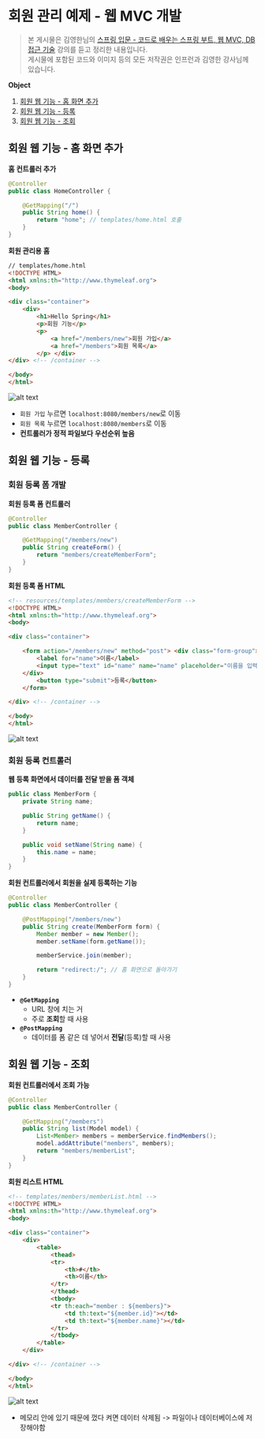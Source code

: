 # 회원 관리 예제 - 웹 MVC 개발
> 본 게시물은 김영한님의 [스프링 입문 - 코드로 배우는 스프링 부트, 웹 MVC, DB 접근 기술](https://www.inflearn.com/course/%EC%8A%A4%ED%94%84%EB%A7%81-%EC%9E%85%EB%AC%B8-%EC%8A%A4%ED%94%84%EB%A7%81%EB%B6%80%ED%8A%B8/dashboard) 강의를 듣고 정리한 내용입니다.  
게시물에 포함된 코드와 이미지 등의 모든 저작권은 인프런과 김영한 강사님께 있습니다.

**Object**
1. [회원 웹 기능 - 홈 화면 추가](#회원-웹-기능---홈-화면-추가)
2. [회원 웹 기능 - 등록](#회원-웹-기능---등록)
3. [회원 웹 기능 - 조회](#회원-웹-기능---조회)

## 회원 웹 기능 - 홈 화면 추가
**홈 컨트롤러 추가**
```java
@Controller
public class HomeController {

    @GetMapping("/")
    public String home() {
        return "home"; // templates/home.html 호출
    }
}
```

**회원 관리용 홈**
```html
// templates/home.html
<!DOCTYPE HTML>
<html xmlns:th="http://www.thymeleaf.org">
<body>

<div class="container">
    <div>
        <h1>Hello Spring</h1>
        <p>회원 기능</p>
        <p>
            <a href="/members/new">회원 가입</a>
            <a href="/members">회원 목록</a>
        </p> </div>
</div> <!-- /container -->

</body>
</html>
```

![alt text](img/ex2_1.png)   
- `회원 가입` 누르면 `localhost:8080/members/new`로 이동
- `회원 목록` 누르면 `localhost:8080/members`로 이동
- **컨트롤러가 정적 파일보다 우선순위 높음**

## 회원 웹 기능 - 등록
### 회원 등록 폼 개발

**회원 등록 폼 컨트롤러**
```java
@Controller
public class MemberController {

    @GetMapping("/members/new")
    public String createForm() {
        return "members/createMemberForm";
    }
}

```

**회원 등록 폼 HTML**
```html
<!-- resources/templates/members/createMemberForm -->
<!DOCTYPE HTML>
<html xmlns:th="http://www.thymeleaf.org">
<body>

<div class="container">

    <form action="/members/new" method="post"> <div class="form-group">
        <label for="name">이름</label>
        <input type="text" id="name" name="name" placeholder="이름을 입력하세요">
    </div>
        <button type="submit">등록</button>
    </form>

</div> <!-- /container -->

</body>
</html>
```

![alt text](img/ex2_2.png)

### 회원 등록 컨트롤러
**웹 등록 화면에서 데이터를 전달 받을 폼 객체**
```java
public class MemberForm {
    private String name;

    public String getName() {
        return name;
    }

    public void setName(String name) {
        this.name = name;
    }
}
```

**회원 컨트롤러에서 회원을 실제 등록하는 기능**
```java
@Controller
public class MemberController {

    @PostMapping("/members/new")
    public String create(MemberForm form) {
        Member member = new Member();
        member.setName(form.getName());

        memberService.join(member);

        return "redirect:/"; // 홈 화면으로 돌아가기
    }
}
```
- **`@GetMapping`**
  - URL 창에 치는 거
  - 주로 **조회**할 때 사용
- **`@PostMapping`**
  - 데이터를 폼 같은 데 넣어서 **전달**(등록)할 때 사용

## 회원 웹 기능 - 조회
**회원 컨트롤러에서 조회 가능**
```java
@Controller
public class MemberController {

    @GetMapping("/members")
    public String list(Model model) {
        List<Member> members = memberService.findMembers();
        model.addAttribute("members", members);
        return "members/memberList";
    }
}
```

**회원 리스트 HTML**
```html
<!-- templates/members/memberList.html -->
<!DOCTYPE HTML>
<html xmlns:th="http://www.thymeleaf.org">
<body>

<div class="container">
    <div>
        <table>
            <thead>
            <tr>
                <th>#</th>
                <th>이름</th>
            </tr>
            </thead>
            <tbody>
            <tr th:each="member : ${members}">
                <td th:text="${member.id}"></td>
                <td th:text="${member.name}"></td>
            </tr>
            </tbody>
        </table>
    </div>

</div> <!-- /container -->

</body>
</html>
```

![alt text](img/ex2_3.png)

- 메모리 안에 있기 때문에 껐다 켜면 데이터 삭제됨 -> 파일이나 데이터베이스에 저장해야함
